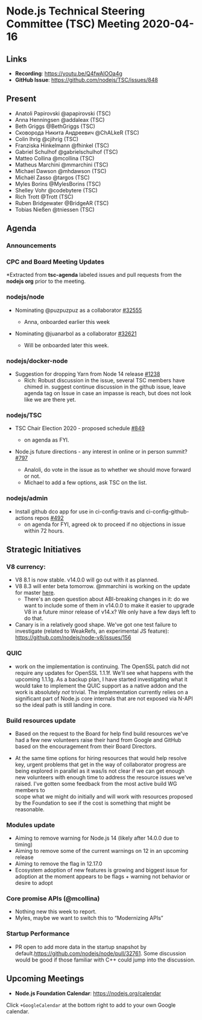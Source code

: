 ﻿# Node.js Technical Steering Committee (TSC) Meeting 2020-04-16

## Links

* **Recording**:  https://youtu.be/Q4fwAlOOa4g
* **GitHub Issue**: https://github.com/nodejs/TSC/issues/848

## Present

* Anatoli Papirovski @apapirovski (TSC)
* Anna Henningsen @addaleax (TSC)
* Beth Griggs @BethGriggs (TSC)
* Сковорода Никита Андреевич @ChALkeR (TSC)
* Colin Ihrig @cjihrig (TSC)
* Franziska Hinkelmann @fhinkel (TSC)
* Gabriel Schulhof @gabrielschulhof (TSC)
* Matteo Collina @mcollina (TSC)
* Matheus Marchini @mmarchini (TSC)
* Michael Dawson @mhdawson (TSC)
* Michaël Zasso @targos (TSC)
* Myles Borins @MylesBorins (TSC)
* Shelley Vohr @codebytere (TSC)
* Rich Trott @Trott (TSC)
* Ruben Bridgewater @BridgeAR (TSC)
* Tobias Nießen @tniessen (TSC)

## Agenda

### Announcements

### CPC and Board Meeting Updates
 
*Extracted from **tsc-agenda** labeled issues and pull requests from the **nodejs org** prior to the meeting.


### nodejs/node


* Nominating @puzpuzpuz as a collaborator [#32555](https://github.com/nodejs/node/issues/32555)
  * Anna, onboarded earlier this week

* Nominating @juanarbol as a collaborator
[#32621](https://github.com/nodejs/node/issues/32621)  
  * Will be onboarded later this week.

### nodejs/docker-node

* Suggestion for dropping Yarn from Node 14 release [#1238](https://github.com/nodejs/docker-node/issues/1238)
  * Rich: Robust discussion in the issue, several TSC members have chimed in.
    suggest continue discussion in the github issue, leave agenda tag on
    Issue in case an impasse is reach, but does not look like we are there yet.

### nodejs/TSC

* TSC Chair Election 2020 - proposed schedule [#849](https://github.com/nodejs/TSC/issues/849)
  * on agenda as  FYI.

* Node.js future directions - any interest in online or in person summit? [#797](https://github.com/nodejs/TSC/issues/797)
  * Analoli, do vote in the issue as to whether we should move forward or not.
  * Michael to add a few options, ask TSC on the list.

### nodejs/admin

* Install github dco app for use in ci-config-travis and ci-config-github-actions repos [#492](https://github.com/nodejs/admin/issues/492)
  * on agenda for FYI, agreed ok to proceed if no objections in issue within 72 hours.

## Strategic Initiatives

### V8 currency:

- V8 8.1 is now stable. v14.0.0 will go out with it as planned.
- V8 8.3 will enter beta tomorrow. @mmarchini is working on the update for master [here](https://github.com/nodejs/node/pull/32831).
  - There's an open question about ABI-breaking changes in it: do we want to include some of them in v14.0.0 to make it easier to upgrade V8 in a future minor release of v14.x? We only have a few days left to do that.
- Canary is in a relatively good shape. We've got one test failure to investigate (related to WeakRefs, an experimental JS feature): https://github.com/nodejs/node-v8/issues/156

### QUIC

*  work on the implementation is continuing. The OpenSSL patch did not require any updates for
   OpenSSL 1.1.1f. We'll see what happens with the upcoming 1.1.1g. As a backup plan, I have 
   started investigating what it would take to implement the QUIC support as a native addon and
   the work is absolutely *not* trivial. The implementation currently relies on a significant part of 
   Node.js core internals that are not exposed via N-API so the ideal path is still landing in core.

### Build resources update

* Based on the request to the Board for help find build resources we've had a few new
  volunteers raise their hand from Google and GitHub based on the encouragement from their
  Board Directors.

* At the same time options for hiring resources that would help resolve key, urgent problems that 
  get in the way of collaborator progress are being explored in parallel as it was/is not clear if we
  can get enough new volunteers with enough time to address the resource
  issues we've raised.  I've  gotten some feedback from the most active build WG members to  
  scope what we might do initially and will work with resources proposed by the Foundation
  to see if the cost is something that might be reasonable.

### Modules update

* Aiming to remove warning for Node.js 14 (likely after 14.0.0 due to timing)
* Aiming to remove some of the current warnings on 12 in an upcoming release
* Aiming to remove the flag in 12.17.0
* Ecosystem adoption of new features is growing and biggest issue for adoption
  at the moment appears to be flags + warning not behavior or desire to adopt

### Core promise APIs (@mcollina)

* Nothing new this week to report.
* Myles, maybe we want to switch this to “Modernizing APIs”

### Startup Performance
* PR open to add more data in the startup snapshot by 
  default.https://github.com/nodejs/node/pull/32761. Some discussion would be good if those 
  familiar with C++ could jump into the discussion.

## Upcoming Meetings

* **Node.js Foundation Calendar**: https://nodejs.org/calendar

Click `+GoogleCalendar` at the bottom right to add to your own Google calendar.
